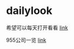 # dailylook
希望可以每天打开看看
[link](https://wdxtub.com/interview/14520609088903.html)

955公司一览
[link](https://feathub.com/formulahendry/955.WLB?)
